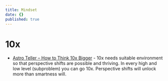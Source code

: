 ```yaml
---
title: Mindset
date: {}
published: true
---
```

# 10x

* [Astro Teller – How to Think 10x Bigger](https://tim.blog/2018/04/18/how-to-think-10x-bigger/) - 10x needs suitable environment so that perspective shifts are possible and thriving. In every high and low level (subproblem) you can go 10x. Perspective shifts will unlock more than smartness will.